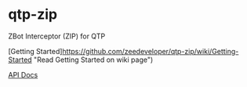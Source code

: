 qtp-zip
============
  
ZBot Interceptor (ZIP) for QTP

[Getting Started]https://github.com/zeedeveloper/qtp-zip/wiki/Getting-Started "Read Getting Started on wiki page")

[API Docs](http://zeedeveloper.github.com/qtp-zip/apidocs/ "Access javadocs") 

